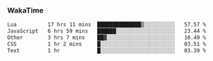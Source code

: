 ### WakaTime

<!--START_SECTION:waka-->

```txt
Lua          17 hrs 11 mins  ██████████████▒░░░░░░░░░░   57.57 %
JavaScript   6 hrs 59 mins   ██████░░░░░░░░░░░░░░░░░░░   23.44 %
Other        3 hrs 7 mins    ██▓░░░░░░░░░░░░░░░░░░░░░░   10.49 %
CSS          1 hr 2 mins     █░░░░░░░░░░░░░░░░░░░░░░░░   03.51 %
Text         1 hr            █░░░░░░░░░░░░░░░░░░░░░░░░   03.39 %
```

<!--END_SECTION:waka-->
